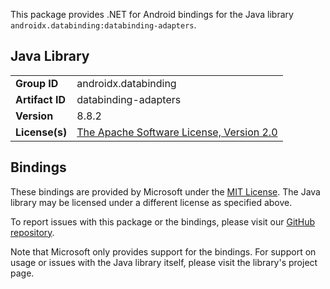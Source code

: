 This package provides .NET for Android bindings for the Java library `androidx.databinding:databinding-adapters`.

## Java Library

| | |
|-|-|
| **Group ID** | androidx.databinding |
| **Artifact ID** | databinding-adapters |
| **Version** | 8.8.2 |
| **License(s)** | [The Apache Software License, Version 2.0](http://www.apache.org/licenses/LICENSE-2.0.txt) |

## Bindings

These bindings are provided by Microsoft under the [MIT License](https://opensource.org/licenses/MIT). The Java
library may be licensed under a different license as specified above.

To report issues with this package or the bindings, please visit our [GitHub repository](https://aka.ms/android-libraries).

Note that Microsoft only provides support for the bindings. For support on
usage or issues with the Java library itself, please visit the library's project page.
